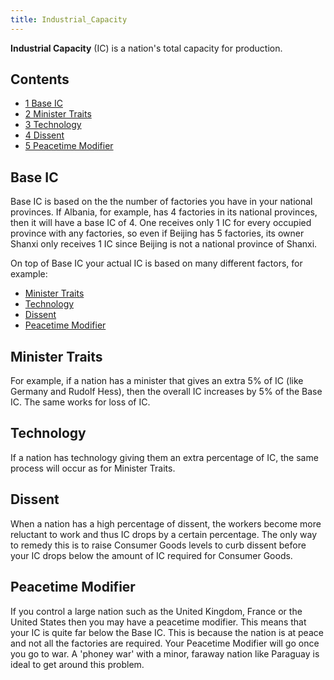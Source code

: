```yaml
---
title: Industrial_Capacity
---
```


**Industrial Capacity** (IC) is a nation's total capacity for production.

## Contents

- [1 Base IC](#Base_IC)
- [2 Minister Traits](#Minister_Traits)
- [3 Technology](#Technology)
- [4 Dissent](#Dissent)
- [5 Peacetime Modifier](#Peacetime_Modifier)

## Base IC

Base IC is based on the the number of factories you have in your national provinces. If Albania, for example, has 4 factories in its national provinces, then it will have a base IC of 4. One receives only 1 IC for every occupied province with any factories, so even if Beijing has 5 factories, its owner Shanxi only receives 1 IC since Beijing is not a national province of Shanxi.

On top of Base IC your actual IC is based on many different factors, for example:

- [Minister Traits](/wiki/Minister_Traits "Minister Traits")
- [Technology](/wiki/Technology "Technology")
- [Dissent](/wiki/Dissent "Dissent")
- [Peacetime Modifier](/wiki/index.php?title=Peacetime_Modifier&action=edit&redlink=1 "Peacetime Modifier (page does not exist)")

## Minister Traits

For example, if a nation has a minister that gives an extra 5% of IC (like Germany and Rudolf Hess), then the overall IC increases by 5% of the Base IC. The same works for loss of IC.

## Technology

If a nation has technology giving them an extra percentage of IC, the same process will occur as for Minister Traits.

## Dissent

When a nation has a high percentage of dissent, the workers become more reluctant to work and thus IC drops by a certain percentage. The only way to remedy this is to raise Consumer Goods levels to curb dissent before your IC drops below the amount of IC required for Consumer Goods.

## Peacetime Modifier

If you control a large nation such as the United Kingdom, France or the United States then you may have a peacetime modifier. This means that your IC is quite far below the Base IC. This is because the nation is at peace and not all the factories are required. Your Peacetime Modifier will go once you go to war. A 'phoney war' with a minor, faraway nation like Paraguay is ideal to get around this problem.
